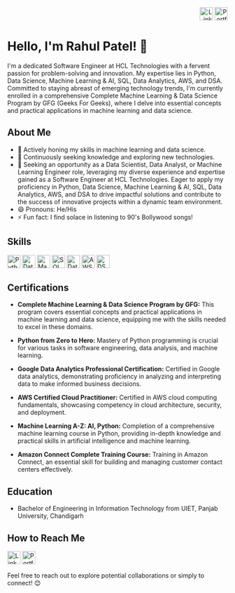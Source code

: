 <div align="right">
  <a href="https://www.linkedin.com/in/rahul-patel-933858175/" target="_blank"><img src="https://img.shields.io/badge/-LinkedIn-0077B5?style=flat-square&logo=linkedin&logoColor=white" alt="LinkedIn" height="30"/></a>
  <a href="https://rahul-patel321.github.io/RahulPatelAnalyst.github.io/" target="_blank"><img src="https://img.shields.io/badge/-Portfolio-9cf?style=flat-square&logo=github&logoColor=white" alt="Portfolio" height="30"/></a>
</div>

# Hello, I'm Rahul Patel! 👋

I'm a dedicated Software Engineer at HCL Technologies with a fervent passion for problem-solving and innovation. My expertise lies in Python, Data Science, Machine Learning & AI, SQL, Data Analytics, AWS, and DSA. Committed to staying abreast of emerging technology trends, I'm currently enrolled in a comprehensive Complete Machine Learning & Data Science Program by GFG (Geeks For Geeks), where I delve into essential concepts and practical applications in machine learning and data science.

## About Me

- 🔭 Actively honing my skills in machine learning and data science.
- 🌱 Continuously seeking knowledge and exploring new technologies.
- 👯 Seeking an opportunity as a Data Scientist, Data Analyst, or Machine Learning Engineer role, leveraging my diverse experience and expertise gained as a Software Engineer at HCL Technologies. Eager to apply my proficiency in Python, Data Science, Machine Learning & AI, SQL, Data Analytics, AWS, and DSA to drive impactful solutions and contribute to the success of innovative projects within a dynamic team environment.
- 😄 Pronouns: He/His
- ⚡ Fun fact: I find solace in listening to 90's Bollywood songs!

## Skills


<!-- HTML Skill Badges -->
<a href="#" title="Python"><img src="https://img.shields.io/badge/-Python-3776AB?style=flat-square&logo=python&logoColor=white" alt="Python" height="30" class="skill-badge"/></a>
<a href="#" title="Data Science"><img src="https://img.shields.io/badge/-Data%20Science-4E96DB?style=flat-square&logo=data-science&logoColor=white" alt="Data Science" height="30" class="skill-badge"/></a>
<a href="#" title="Machine Learning"><img src="https://img.shields.io/badge/-Machine%20Learning-FF6F00?style=flat-square&logo=machine-learning&logoColor=white" alt="Machine Learning" height="30" class="skill-badge"/></a>
<a href="#" title="SQL"><img src="https://img.shields.io/badge/-SQL-4479A1?style=flat-square&logo=sql&logoColor=white" alt="SQL" height="30" class="skill-badge"/></a>
<a href="#" title="Data Analytics"><img src="https://img.shields.io/badge/-Data%20Analytics-4285F4?style=flat-square&logo=google-analytics&logoColor=white" alt="Data Analytics" height="30" class="skill-badge"/></a>
<a href="#" title="AWS"><img src="https://img.shields.io/badge/-AWS-232F3E?style=flat-square&logo=amazon-aws&logoColor=white" alt="AWS" height="30" class="skill-badge"/></a>
<a href="#" title="DSA"><img src="https://img.shields.io/badge/-DSA-007396?style=flat-square&logo=data-structures&logoColor=white" alt="DSA" height="30" class="skill-badge"/></a>

## Certifications

- **Complete Machine Learning & Data Science Program by GFG:** This program covers essential concepts and practical applications in machine learning and data science, equipping me with the skills needed to excel in these domains.

- **Python from Zero to Hero:** Mastery of Python programming is crucial for various tasks in software engineering, data analysis, and machine learning.

- **Google Data Analytics Professional Certification:** Certified in Google data analytics, demonstrating proficiency in analyzing and interpreting data to make informed business decisions.

- **AWS Certified Cloud Practitioner:** Certified in AWS cloud computing fundamentals, showcasing competency in cloud architecture, security, and deployment.

- **Machine Learning A-Z: AI, Python:** Completion of a comprehensive machine learning course in Python, providing in-depth knowledge and practical skills in artificial intelligence and machine learning.

- **Amazon Connect Complete Training Course:** Training in Amazon Connect, an essential skill for building and managing customer contact centers effectively.

## Education

- Bachelor of Engineering in Information Technology from UIET, Panjab University, Chandigarh

## How to Reach Me

[<img src="https://img.shields.io/badge/-LinkedIn-0077B5?style=flat-square&logo=linkedin&logoColor=white" alt="LinkedIn" height="30"/>](https://www.linkedin.com/in/rahul-patel-933858175/) [<img src="https://img.shields.io/badge/-Portfolio-9cf?style=flat-square&logo=github&logoColor=white" alt="Portfolio" height="30"/>](https://rahul-patel321.github.io/RahulPatelAnalyst.github.io/)

Feel free to reach out to explore potential collaborations or simply to connect! 😊
